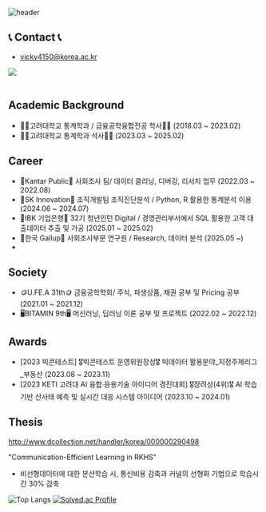 ![header](https://capsule-render.vercel.app/api?type=wave&color=auto&height=300&section=header&text=Welcome%20to%20HJ's%20Github&fontSize=50)

## 📞 Contact 📞
- vicky4150@korea.ac.kr
<div style="display:flex; flex-direction:row;">
    <a href="mailto:vicky4150@korea.ac.kr">
        <img src="https://img.shields.io/badge/Korea-EA4335?style=for-the-badge&logo=korea&logoColor=white"> 
    </a>
</div><br>

## Academic Background
- 👩‍🎓고려대학교 통계학과 / 금융공학융합전공 학사👩‍🎓 (2018.03 ~ 2023.02)
- 👩‍💻고려대학교 통계학과 석사👩‍💻 (2023.03 ~ 2025.02)

## Career
- 💼Kantar Public💼 사회조사 팀/ 데이터 클리닝, 디버깅, 리서치 업무 (2022.03 ~ 2022.08)
- 💼SK Innovation💼 조직개발팀 조직진단분석 / Python, R 활용한 통계분석 이용 (2024.06 ~ 2024.07)
- 💼IBK 기업은행💼 32기 청년인턴 Digital / 경영관리부서에서 SQL 활용한 고객 대출데이터 추출 및 가공 (2025.01 ~ 2025.02)
- 💼한국 Gallup💼 사회조사부문 연구원 / Research, 데이터 분석 (2025.05 ~)
- 
## Society
- 🪙U.FE.A 31th🪙 금융공학학회/ 주식, 파생상품, 채권 공부 및 Pricing 공부 (2021.01 ~ 2021.12)
- 🖥️BITAMIN 9th🖥️  머신러닝, 딥러닝 이론 공부 및 프로젝트 (2022.02 ~ 2022.12)

## Awards
- [2023 빅콘테스트] 🎖️빅콘테스트 운영위원장상🎖️ 빅데이터 활용분야_지정주제리그_부동산 (2023.08 ~ 2023.11)
- [2023 KETI 고려대 AI 융합∙응용기술 아이디어 경진대회] 🎖️장려상(4위)🎖️ AI 학습기반 산사태 예측 및 실시간 대응 시스템 아이디어 (2023.10 ~ 2024.01)

## Thesis
http://www.dcollection.net/handler/korea/000000290498

"Communication-Efficient Learning in RKHS"
- 비선형데이터에 대한 분산학습 시, 통신비용 감축과 커널의 선형화 기법으로 학습시간 30% 감축


![Top Langs](https://github-readme-stats.vercel.app/api/top-langs/?username=Hj9933)
[![Solved.ac Profile](http://mazassumnida.wtf/api/v2/generate_badge?boj=vicky4150)](https://solved.ac/vicky4150/)





